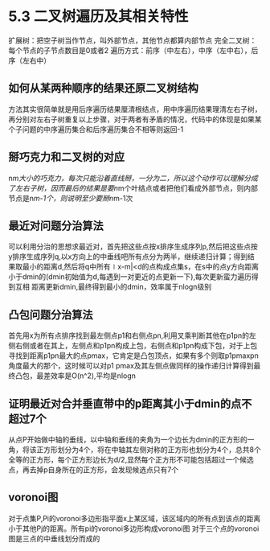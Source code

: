 # 5.3 二叉树遍历及其相关特性
扩展树：把空子树当作节点，叫外部节点，其他节点都算内部节点
完全二叉树：每个节点的子节点数目是0或者2
遍历方式：前序（中左右），中序（左中右），后序（左右中）
## 如何从某两种顺序的结果还原二叉树结构
方法其实很简单就是用后序遍历结果厘清根结点，用中序遍历结果理清左右子树，再分别对左右子树重复以上步骤，对于两者有矛盾的情况，代码中的体现是如果某个子问题的中序遍历集合和后序遍历集合不相等则返回-1
## 掰巧克力和二叉树的对应
n*m大小的巧克力，每次只能沿着直线掰，一分为二，所以这个动作可以理解分成了左右子树，因而最后的结果是要n*m个叶结点或者把他们看成外部节点，则内部节点是n*m-1个，则说明至少要掰n*m-1次
## 最近对问题分治算法
可以利用分治的思想求最近对，首先把这些点按x排序生成序列p,然后把这些点按y排序生成序列q,以x方向上的中垂线吧所有点分为两半，继续递归计算；得到结果取最小的距离d,然后将q中所有∣x-m|<d的点构成点集s，在s中的点y方向距离小于dmin的(dmin初始值为d,每遇到一对更近的点更新一下),每次更新蛮力遍历得到互相
距离更新dmin,最终得到最小的dmin，效率属于nlogn级别
## 凸包问题分治算法
首先用x为所有点排序找到最左侧点p1和右侧点pn,利用叉乘判断其他在p1pn的左侧右侧或者在其上，左侧点和p1pn构成上包，右侧点和p1pn构成下包，对于上包寻找到距离p1pn最大的点pmax，它肯定是凸包顶点，如果有多个则取p1pmaxpn角度最大的那个，这时候可以对p1 pmax及其左侧点做同样的操作递归计算得到最终凸包，最差效率是O(n^2),平均是nlogn
## 证明最近对合并垂直带中的p距离其小于dmin的点不超过7个
从点P开始做中轴的垂线，以中轴和垂线的夹角为一个边长为dmin的正方形的一角，将该正方形划分为4个，将在中轴其左侧对称的正方形也划分为4个，总共8个全等的正方形，每个正方形边长为d/2,显然每个正方形不可能包括超过一个候选点，再去掉p自身所在的正方形，会发现候选点只有7个
## voronoi图
对于点集P,Pi的voronoi多边形指平面x上某区域，该区域内的所有点到该点的距离小于其他Pj的距离。所有pi的voronoi多边形构成voronoi图
对于三个点的voronoi图是三点的中垂线划分而成的
